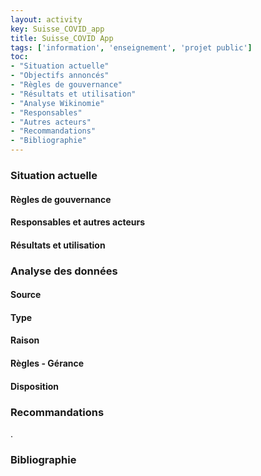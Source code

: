 ```yaml
---
layout: activity
key: Suisse_COVID_app
title: Suisse_COVID App
tags: ['information', 'enseignement', 'projet public']
toc:
- "Situation actuelle"
- "Objectifs annoncés"
- "Règles de gouvernance"
- "Résultats et utilisation"
- "Analyse Wikinomie"
- "Responsables"
- "Autres acteurs"
- "Recommandations"
- "Bibliographie"
---
```


### Situation actuelle

#### Règles de gouvernance

#### Responsables et autres acteurs

#### Résultats et utilisation

### Analyse des données

#### Source

#### Type

#### Raison

#### Règles - Gérance

#### Disposition

### Recommandations
.

### Bibliographie

